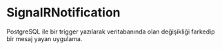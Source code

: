 # SignalRNotification

PostgreSQL ile bir trigger yazılarak veritabanında olan değişikliği farkedip bir mesaj yayan uygulama. 
